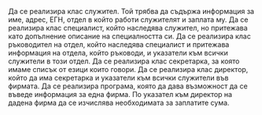 Да се реализира клас служител. Той трябва да съдържа информация за име, адрес, ЕГН, отдел в който работи служителят и заплата му.
Да се реализира клас специалист, който наследява служител, но притежава като допълнение описание на специалността си.
Да се реализира клас ръководител на отдел, който наследява специалист и притежава информация на отдела, който ръководи, и указатели към всички служители в този отдел.
Да се реализира клас секретарка, за която имаме списък от езици които говори.
Да се реализира клас директор, който да има секретарка и указатели към всички служители във фирмата.
Да се реализира програма, която да дава възможност да се въведе информация за една фирма. По указател към директор на дадена фирма да се изчислява необходимата за заплатите сума.
